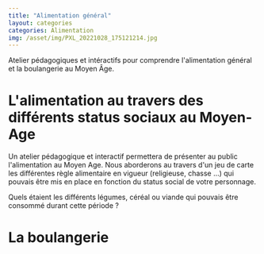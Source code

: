 ```yaml
---
title: "Alimentation général"
layout: categories
categories: Alimentation
img: /asset/img/PXL_20221028_175121214.jpg
---
```


Atelier pédagogiques et intéractifs pour comprendre l'alimentation général et la boulangerie au Moyen Âge.



# L'alimentation au travers des différents status sociaux au Moyen-Age
Un atelier pédagogique et interactif permettera de présenter au public l'alimentation au Moyen Age. 
Nous aborderons au travers d'un jeu de carte les différentes règle alimentaire en vigueur (religieuse, chasse ...) qui pouvais être mis en place en fonction du status social de votre personnage. 

Quels étaient les différents légumes, céréal ou viande qui pouvais être consommé durant cette période ? 


# La boulangerie

